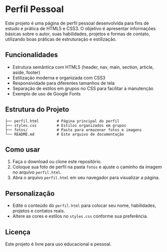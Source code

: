 # Perfil Pessoal

Este projeto é uma página de perfil pessoal desenvolvida para fins de estudo e prática de HTML5 e CSS3. O objetivo é apresentar informações básicas sobre o autor, suas habilidades, projetos e formas de contato, utilizando boas práticas de estruturação e estilização.

## Funcionalidades

- Estrutura semântica com HTML5 (header, nav, main, section, article, aside, footer)
- Estilização moderna e organizada com CSS3
- Responsividade para diferentes tamanhos de tela
- Separação de estilos em grupos no CSS para facilitar a manutenção
- Exemplo de uso de Google Fonts

## Estrutura do Projeto

```
├── perfil.html        # Página principal do perfil
├── styles.css         # Estilos organizados em grupos
├── fotos/             # Pasta para armazenar fotos e imagens
└── README.md          # Este arquivo de documentação
```

## Como usar

1. Faça o download ou clone este repositório.
2. Coloque sua foto de perfil na pasta `fotos` e ajuste o caminho da imagem no arquivo `perfil.html`.
3. Abra o arquivo `perfil.html` em seu navegador para visualizar a página.

## Personalização

- Edite o conteúdo do `perfil.html` para colocar seu nome, habilidades, projetos e contatos reais.
- Altere as cores e estilos no `styles.css` conforme sua preferência.

## Licença

Este projeto é livre para uso educacional e pessoal.
